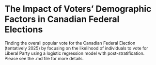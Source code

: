 # The Impact of Voters’ Demographic Factors in Canadian Federal Elections
Finding the overall popular vote for the Canadian Federal Election (tentatively 2025) by focusing on the likelihood of individuals to vote for Liberal Party using a logistic regression model with post-stratification. Please see the .md file for more details.
